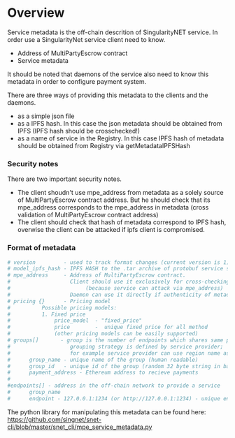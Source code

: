 # Overview

Service metadata is the off-chain descrition of SingularityNET service.
In order use a SingularityNet service client need to know.

* Address of MultiPartyEscrow contract
* Service metadata

It should be noted that daemons of the service also need to know this metadata
in order to configure payment system.

There are three ways of providing this metadata to the clients and the daemons.

* as a simple json file
* as a IPFS hash. In this case the json metadata should be obtained from IPFS (IPFS hash should be crosschecked!)
* as a name of service in the Registry. In this case IPFS hash of metadata should be obtained from Registry via getMetadataIPFSHash
 
### Security notes

There are two important security notes.
* The client shoudn't use mpe_address from metadata as a solely source of MultiPartyEscrow contract address. 
  But he should check that its mpe_address corresponds to the mpe_address in metadata (cross validation of MultiPartyEscrow contract address)
* The client should check that hash of metadata correspond to IPFS hash, overwise the client can be attacked if ipfs client is compromised.

### Format of metadata


```bash
# version         - used to track format changes (current version is 1)
# model_ipfs_hash - IPFS HASH to the .tar archive of protobuf service specification
# mpe_address     - Address of MultiPartyEscrow contract. 
#                   Client should use it exclusively for cross-checking of mpe_address, 
#                        (because service can attack via mpe_address)
#                   Daemon can use it directly if authenticity of metadata is confirmed
# pricing {}      - Pricing model
#          Possible pricing models:
#          1. Fixed price
#              price_model  - "fixed_price"
#              price        -  unique fixed price for all method
#              (other pricing models can be easily supported)
# groups[]       - group is the number of endpoints which shares same payment channel; 
#                   grouping strategy is defined by service provider; 
#                   for example service provider can use region name as group id
#      group_name - unique name of the group (human readable)
#      group_id   - unique id of the group (random 32 byte string in base64 encoding)
#      payment_address - Ethereum address to recieve payments
#
#endpoints[] - address in the off-chain network to provide a service
#      group_name 
#      endpoint - 127.0.0.1:1234 (or http://127.0.0.1:1234) - unique endpoint identifier
```

The python library for manipulating this metadata can be found here: https://github.com/singnet/snet-cli/blob/master/snet_cli/mpe_service_metadata.py
